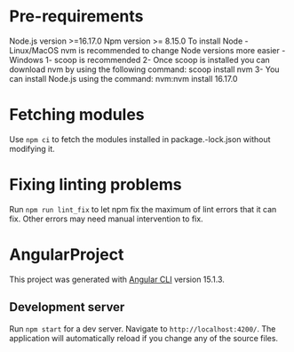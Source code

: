 # Pre-requirements
Node.js version >=16.17.0
Npm version >= 8.15.0
To install Node
    - Linux/MacOS
        nvm is recommended to change Node versions more easier
    - Windows
        1- scoop is recommended
        2- Once scoop is installed you can download nvm by using the following command:
         scoop install nvm
        3- You can install Node.js using the command: nvm:nvm install 16.17.0

# Fetching modules
Use ```npm ci```  to fetch the modules installed in package.-lock.json without modifying it.

# Fixing linting problems
Run ```npm run lint_fix``` to let npm fix the maximum of lint errors that it can fix. Other errors may need manual intervention to fix.

# AngularProject

This project was generated with [Angular CLI](https://github.com/angular/angular-cli) version 15.1.3.

## Development server

Run `npm start` for a dev server. Navigate to `http://localhost:4200/`. The application will automatically reload if you change any of the source files.
